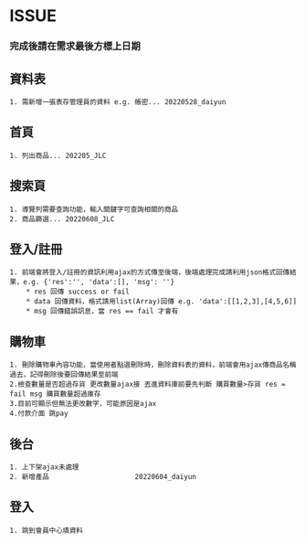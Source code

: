 # ISSUE #
### 完成後請在需求最後方標上日期 ###

## 資料表 ##
    1. 需新增一張表存管理員的資料 e.g. 帳密... 20220528_daiyun
    

## 首頁 ##
    1. 列出商品... 202205_JLC

## 搜索頁 ##
    1. 導覽列需要查詢功能，輸入關鍵字可查詢相關的商品
    2. 商品篩選... 20220608_JLC

## 登入/註冊 ##
    1. 前端會將登入/註冊的資訊利用ajax的方式傳至後端，後端處理完成請利用json格式回傳結果，e.g. {'res':'', 'data':[], 'msg': ''}
        * res 回傳 success or fail
        * data 回傳資料，格式請用list(Array)回傳 e.g. 'data':[[1,2,3],[4,5,6]]
        * msg 回傳錯誤訊息，當 res == fail 才會有
     
## 購物車 ##
    1. 刪除購物車內容功能，當使用者點選刪除時，刪除資料表的資料，前端會用ajax傳商品名稱過去，記得刪除後要回傳結果至前端
    2.檢查數量是否超過存貨 更改數量ajax接 丟進資料庫前要先判斷 購買數量>存貨 res = fail msg 購買數量超過庫存
    3.目前可顯示但無法更改數字，可能原因是ajax
    4.付款介面 跳pay 
## 後台 ##
    1. 上下架ajax未處理
    2. 新增產品                     20220604_daiyun
## 登入 ##
    1. 跳到會員中心填資料